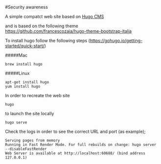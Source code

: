 #Security awareness

A simple compatct web site based on [Hugo CMS](https://gohugo.io)

and is based on the following theme 
https://github.com/francescozaia/hugo-theme-bootstrap-italia

To install hugo follow the following steps (https://gohugo.io/getting-started/quick-start/)

#####Mac
```
brew install hugo
```
#####Linux
```
apt-get install hugo
yum install hugo
```



In order to recreate the web site 
```
hugo
```
to launch the site locally 

```
hugo serve
```

Check the logs in order to see the correct URL and port (as example);
```
Serving pages from memory
Running in Fast Render Mode. For full rebuilds on change: hugo server --disableFastRender
Web Server is available at http://localhost:60688/ (bind address 127.0.0.1)
```
